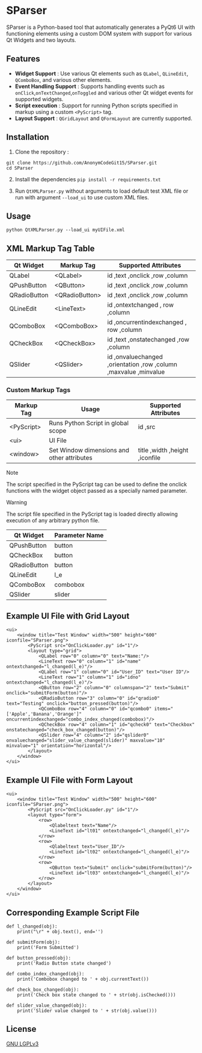 # SParser

SParser is a Python-based tool that automatically generates a PyQt6 UI  with functioning elements using a custom DOM system with support for various Qt Widgets and two layouts.
## Features
 - **Widget Support** : Use various Qt elements such as `QLabel`, `QLineEdit`, `QComboBox`, and various other elements.  
 - **Event Handling Support** :  Supports handling events such as `onClick`,`onTextChanged`,`onToggled` and various other Qt widget events for supported widgets.
- **Script execution** : Support for running Python scripts specified in markup using a custom `<PyScript>` tag.
- **Layout Support** : `QGridLayout` and `QFormLayout` are currently supported.
## Installation
1. Clone the repository : 

```
git clone https://github.com/AnonymCodeGit15/SParser.git
cd SParser
```
2. Install the dependencies
`pip install -r requirements.txt`

3. Run `QtXMLParser.py` without arguments to load default test XML file or run with argument  `--load_ui` to use custom XML files.

## Usage 
`python QtXMLParser.py --load_ui myUIFile.xml`
## XML Markup Tag Table
| Qt Widget    | Markup Tag      | Supported Attributes                                             |
|--------------|-----------------|------------------------------------------------------------------| 
| QLabel       | \<QLabel>       | id ,text ,onclick ,row ,column                                   |
| QPushButton  | \<QButton>      | id ,text ,onclick ,row ,column                                   |
| QRadioButton | \<QRadioButton> | id ,text ,onclick ,row ,column                                   |
| QLineEdit    | \<LineText>     | id ,ontextchanged , row ,column                                  |
| QComboBox    | \<QComboBox>    | id ,oncurrentindexchanged , row ,column                          |
| QCheckBox    | \<QCheckBox>    | id ,text ,onstatechanged ,row ,column                            |
| QSlider      | \<QSlider>      | id ,onvaluechanged ,orientation ,row ,column ,maxvalue ,minvalue |
### Custom Markup Tags
| Markup Tag  | Usage                                      | Supported Attributes |
|-------------|--------------------------------------------| ------- | 
| \<PyScript> | Runs Python Script in global scope         | id ,src
| \<ui>       | UI File                                    | |
| \<window>   | Set Window dimensions and other attributes | title ,width ,height ,iconfile |
> [!NOTE]
> The script specified in the PyScript tag can be used to define the onclick functions with the widget object passed as a specially named parameter.

> [!WARNING]
> The script file specified in the PyScript tag is loaded directly allowing execution of any arbitrary python file.

| Qt Widget    | Parameter Name |
|--------------|----------------|
| QPushButton  | button         |
| QCheckBox    | button         |
| QRadioButton | button         |
| QLineEdit    | l_e            |
| QComboBox    | combobox       |
| QSlider      | slider         |

## Example UI File with Grid Layout
```
<ui>
    <window title="Test Window" width="500" height="600" iconfile="SParser.png">
        <PyScript src="OnClickLoader.py" id="1"/>
        <layout type="grid">
            <QLabel row="0" column="0" text="Name:"/>
            <LineText row="0" column="1" id="name" ontextchanged="l_changed(l_e)"/>
            <QLabel row="1" column="0" id="User_ID" text="User ID"/>
            <LineText row="1" column="1" id="idno" ontextchanged="l_changed(l_e)"/>
            <QButton row="2" column="0" columnspan="2" text="Submit" onclick="submitForm(button)"/>
            <QRadioButton row="3" column="0" id="qradio0" text="Testing" onclick="button_pressed(button)"/>
            <QComboBox row="4" column="0" id="qcombo0" items="['Apple','Banana','Orange']" oncurrentindexchanged="combo_index_changed(combobox)"/>
            <QCheckBox row="4" column="1" id="qcheck0" text="Checkbox" onstatechanged="check_box_changed(button)"/>
            <QSlider row="4" column="2" id="qslider0" onvaluechanged="slider_value_changed(slider)" maxvalue="10" minvalue="1" orientation="horizontal"/>
        </layout>
    </window>
</ui>
```
## Example UI File with Form Layout
```
<ui>
    <window title="Test Window" width="500" height="600" iconfile="SParser.png">
        <PyScript src="OnClickLoader.py" id="1"/>
        <layout type="form">
            <row>
                <Qlabeltext text="Name"/>
                <LineText id="lt01" ontextchanged="l_changed(l_e)"/>
            </row>
            <row>
                <Qlabeltext text="User_ID"/>
                <LineText id="lt02" ontextchanged="l_changed(l_e)"/>
            </row>
            <row>
                <QButton text="Submit" onclick="submitForm(button)"/>
                <LineText id="lt03" ontextchanged="l_changed(l_e)"/>
            </row>
        </layout>
    </window>
</ui>
```

## Corresponding Example Script File
```
def l_changed(obj):
    print("\r" + obj.text(), end='')

def submitForm(obj):
    print('Form Submitted')

def button_pressed(obj):
    print('Radio Button state changed')

def combo_index_changed(obj):
    print('Combobox changed to ' + obj.currentText())

def check_box_changed(obj):
    print('Check box state changed to ' + str(obj.isChecked()))

def slider_value_changed(obj):
    print('Slider value changed to ' + str(obj.value()))

```
## License
[GNU LGPLv3](https://choosealicense.com/licenses/lgpl-3.0/)
